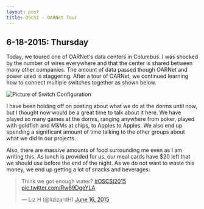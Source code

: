 ```yaml
---
layout: post
title: OSCSI - OARNet Tour
---
```


<h2>6-18-2015: Thursday</h2>

Today, we toured one of OARNet's data centers in Columbus. I was shocked by the number
of wires everywhere and that the center is shared between many other companies.
The amount of data passed though OARNet and power used is staggering. After a
tour of OARNet, we continued learning how to connect multiple switches together
as shown below.

<img src="{{ site.url }}/img/2switchconfigdia.png" alt="Picture of Switch Configuration" 
class="img-responsive">

I have been holding off on posting about what we do at the dorms until now, but I
thought now would be a great time to talk about it here. We have played so many
games at the dorms, ranging anywhere from poker, played with goldfish and M&amp;Ms
at chips, to Apples to Apples. We also end up spending a significant amount of
time talking to the other groups about what we did in our projects.

Also, there are massive amounts of food surrounding me even as I am writing this.
As lunch is provided for us, our meal cards have $20 left that we should use
before the end of the night. As we do not want to waste this money, we end up
getting a lot of snacks and beverages:

<blockquote class="twitter-tweet" lang="en">
	<p lang="en" dir="ltr">
		Think we got enough water? <a href="https://twitter.com/hashtag/OSCSI2015?src=hash">#OSCSI2015</a>
		<a href="http://t.co/Rw69DgeYLA">pic.twitter.com/Rw69DgeYLA</a>
	</p>
	&mdash; Liz H (@lizizardH) <a href="https://twitter.com/lizizardH/status/610933240069799937">June
		16, 2015</a>
</blockquote>
<script async src="//platform.twitter.com/widgets.js" charset="utf-8"></script>
